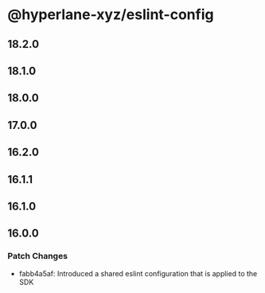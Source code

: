 # @hyperlane-xyz/eslint-config

## 18.2.0

## 18.1.0

## 18.0.0

## 17.0.0

## 16.2.0

## 16.1.1

## 16.1.0

## 16.0.0

### Patch Changes

- fabb4a5af: Introduced a shared eslint configuration that is applied to the SDK
